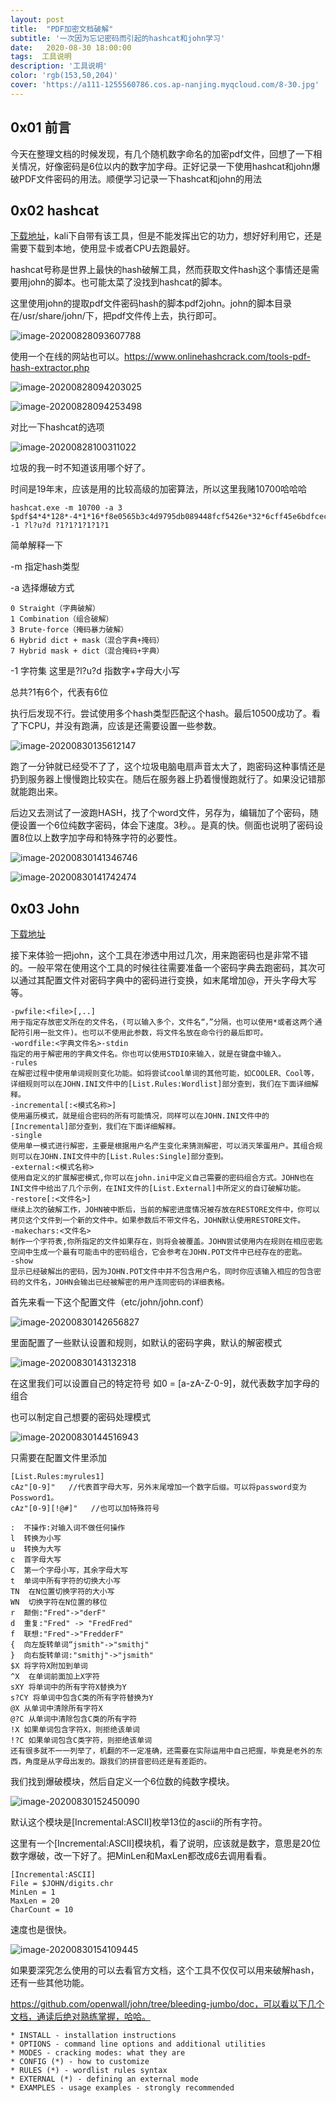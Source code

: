 ```yaml
---
layout: post
title:  "PDF加密文档破解"
subtitle: '一次因为忘记密码而引起的hashcat和john学习'
date:   2020-08-30 18:00:00
tags:  工具说明
description: '工具说明'
color: 'rgb(153,50,204)'
cover: 'https://a111-1255560786.cos.ap-nanjing.myqcloud.com/8-30.jpg'
---
```


## 0x01 前言

今天在整理文档的时候发现，有几个随机数字命名的加密pdf文件，回想了一下相关情况，好像密码是6位以内的数字加字母。正好记录一下使用hashcat和john爆破PDF文件密码的用法。顺便学习记录一下hashcat和john的用法

## 0x02 hashcat

[下载地址](https://github.com/hashcat/hashcat/releases/download/v6.1.1/hashcat-6.1.1.7z)，kali下自带有该工具，但是不能发挥出它的功力，想好好利用它，还是需要下载到本地，使用显卡或者CPU去跑最好。

hashcat号称是世界上最快的hash破解工具，然而获取文件hash这个事情还是需要用john的脚本。也可能太菜了没找到hashcat的脚本。

这里使用john的提取pdf文件密码hash的脚本pdf2john。john的脚本目录在/usr/share/john/下，把pdf文件传上去，执行即可。

![image-20200828093607788](https://a111-1255560786.cos.ap-nanjing.myqcloud.com/image-20200828093607788.png)

使用一个在线的网站也可以。https://www.onlinehashcrack.com/tools-pdf-hash-extractor.php

![image-20200828094203025](https://a111-1255560786.cos.ap-nanjing.myqcloud.com/image-20200828094203025.png)

![image-20200828094253498](https://a111-1255560786.cos.ap-nanjing.myqcloud.com/image-20200828094253498.png)

对比一下hashcat的选项

![image-20200828100311022](https://a111-1255560786.cos.ap-nanjing.myqcloud.com/image-20200828100311022.png)

垃圾的我一时不知道该用哪个好了。

时间是19年末，应该是用的比较高级的加密算法，所以这里我赌10700哈哈哈

```
hashcat.exe -m 10700 -a 3 $pdf$4*4*128*-4*1*16*f8e0565b3c4d9795db089448fcf5426e*32*6cff45e6bdfcecaf9039ba17cdb06ae700000000000000000000000000000000*32*f78487d59915fc93bd17f9c687bf84d1360e98df8e382132d494ed78dc3518b1 -1 ?l?u?d ?1?1?1?1?1?1
```

简单解释一下

-m 指定hash类型

-a 选择爆破方式 

```
0 Straight（字典破解）
1 Combination（组合破解）
3 Brute-force（掩码暴力破解）
6 Hybrid dict + mask（混合字典+掩码）
7 Hybrid mask + dict（混合掩码+字典）
```

-1 字符集 这里是?l?u?d 指数字+字母大小写

总共?1有6个，代表有6位

执行后发现不行。尝试使用多个hash类型匹配这个hash。最后10500成功了。看了下CPU，并没有跑满，应该是还需要设置一些参数。

![image-20200830135612147](https://a111-1255560786.cos.ap-nanjing.myqcloud.com/image-20200830135612147.png)

跑了一分钟就已经受不了了，这个垃圾电脑电扇声音太大了，跑密码这种事情还是扔到服务器上慢慢跑比较实在。随后在服务器上扔着慢慢跑就行了。如果没记错那就能跑出来。

后边又去测试了一波跑HASH，找了个word文件，另存为，编辑加了个密码，随便设置一个6位纯数字密码，体会下速度。3秒。。是真的快。侧面也说明了密码设置8位以上数字加字母和特殊字符的必要性。

![image-20200830141346746](https://a111-1255560786.cos.ap-nanjing.myqcloud.com/image-20200830141346746.png)

![image-20200830141742474](https://a111-1255560786.cos.ap-nanjing.myqcloud.com/image-20200830141742474.png)

## 0x03 John

[下载地址](https://github.com/openwall/john/releases)

接下来体验一把john，这个工具在渗透中用过几次，用来跑密码也是非常不错的。一般平常在使用这个工具的时候往往需要准备一个密码字典去跑密码，其次可以通过其配置文件对密码字典中的密码进行变换，如末尾增加@，开头字母大写等。

```
-pwfile:<file>[,..]
用于指定存放密文所在的文件名，(可以输入多个，文件名“，”分隔，也可以使用*或者这两个通配符引用一批文件)。也可以不使用此参数，将文件名放在命令行的最后即可。
-wordfile:<字典文件名>-stdin
指定的用于解密用的字典文件名。你也可以使用STDIO来输入，就是在键盘中输入。
-rules
在解密过程中使用单词规则变化功能。如将尝试cool单词的其他可能，如COOLER、Cool等，详细规则可以在JOHN.INI文件中的[List.Rules:Wordlist]部分查到，我们在下面详细解释。
-incremental[:<模式名称>]
使用遍历模式，就是组合密码的所有可能情况，同样可以在JOHN.INI文件中的[Incremental]部分查到，我们在下面详细解释。
-single
使用单一模式进行解密，主要是根据用户名产生变化来猜测解密，可以消灭笨蛋用户。其组合规则可以在JOHN.INI文件中的[List.Rules:Single]部分查到。
-external:<模式名称>
使用自定义的扩展解密模式,你可以在john.ini中定义自己需要的密码组合方式。JOHN也在INI文件中给出了几个示例，在INI文件的[List.External]中所定义的自订破解功能。
-restore[:<文件名>]
继续上次的破解工作，JOHN被中断后，当前的解密进度情况被存放在RESTORE文件中，你可以拷贝这个文件到一个新的文件中。如果参数后不带文件名，JOHN默认使用RESTORE文件。
-makechars:<文件名>
制作一个字符表,你所指定的文件如果存在，则将会被覆盖。JOHN尝试使用内在规则在相应密匙空间中生成一个最有可能击中的密码组合，它会参考在JOHN.POT文件中已经存在的密匙。
-show
显示已经破解出的密码，因为JOHN.POT文件中并不包含用户名，同时你应该输入相应的包含密码的文件名，JOHN会输出已经被解密的用户连同密码的详细表格。
```

首先来看一下这个配置文件（etc/john/john.conf）

![image-20200830142656827](https://a111-1255560786.cos.ap-nanjing.myqcloud.com/image-20200830142656827.png)

里面配置了一些默认设置和规则，如默认的密码字典，默认的解密模式

![image-20200830143132318](https://a111-1255560786.cos.ap-nanjing.myqcloud.com/image-20200830143132318.png)



在这里我们可以设置自己的特定符号  如0 = [a-zA-Z-0-9]，就代表数字加字母的组合

也可以制定自己想要的密码处理模式

![image-20200830144516943](https://a111-1255560786.cos.ap-nanjing.myqcloud.com/image-20200830144516943.png)

只需要在配置文件里添加

```
[List.Rules:myrules1]
cAz"[0-9]"   //代表首字母大写，另外末尾增加一个数字后缀。可以将password变为Possword1。
cAz"[0-9][!@#]"   //也可以加特殊符号
```

```
:  不操作:对输入词不做任何操作
l  转换为小写
u  转换为大写
c  首字母大写
C  第一个字母小写，其余字母大写
t  单词中所有字符的切换大小写
TN  在N位置切换字符的大小写
WN  切换字符在N位置的移位
r  颠倒:"Fred"->"derF"
d  重复:"Fred" -> "FredFred"
f  联想:"Fred"->"FredderF"
{  向左旋转单词“jsmith"->"smithj"
}  向右旋转单词:"smithj"->"jsmith"
$X 将字符X附加到单词
^X	在单词前面加上X字符
sXY 将单词中的所有字符X替换为Y
s?CY 将单词中包含C类的所有字符替换为Y
@X 从单词中清除所有字符X
@?C 从单词中清除包含C类的所有字符
!X 如果单词包含字符X，则拒绝该单词
!?C 如果单词包含C类字符，则拒绝该单词
还有很多就不一一列举了，机翻的不一定准确，还需要在实际运用中自己把握，毕竟是老外的东西，角度是从字母出发的。跟我们的拼音密码还是有差距的。
```

我们找到爆破模块，然后自定义一个6位数的纯数字模块。

![image-20200830152450090](https://a111-1255560786.cos.ap-nanjing.myqcloud.com/image-20200830152450090.png)

默认这个模块是[Incremental:ASCII]枚举13位的ascii的所有字符。

这里有一个[Incremental:ASCII]模块机，看了说明，应该就是数字，意思是20位数字爆破，改一下好了。把MinLen和MaxLen都改成6去调用看看。

```
[Incremental:ASCII]
File = $JOHN/digits.chr
MinLen = 1
MaxLen = 20
CharCount = 10
```

速度也是很快。

![image-20200830154109445](https://a111-1255560786.cos.ap-nanjing.myqcloud.com/image-20200830154109445.png)



如果要深究怎么使用的可以去看官方文档，这个工具不仅仅可以用来破解hash，还有一些其他功能。

https://github.com/openwall/john/tree/bleeding-jumbo/doc，可以看以下几个文档，通读后绝对熟练掌握，哈哈。

```
* INSTALL - installation instructions
* OPTIONS - command line options and additional utilities
* MODES - cracking modes: what they are
* CONFIG (*) - how to customize
* RULES (*) - wordlist rules syntax
* EXTERNAL (*) - defining an external mode
* EXAMPLES - usage examples - strongly recommended
```